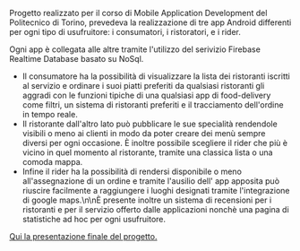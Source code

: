 Progetto realizzato per il corso di Mobile Application Development del Politecnico di Torino, prevedeva la realizzazione di tre app Android differenti per ogni tipo di usufruitore: i consumatori, i ristoratori, e i rider.

Ogni app è collegata alle altre tramite l'utilizzo del serivizio Firebase Realtime Database basato su NoSql.

- Il consumatore ha la possibilità di visualizzare la lista dei ristoranti iscritti al servizio e ordinare i suoi piatti preferiti da qualsiasi ristoranti gli aggradi con le funzioni tipiche di una qualsiasi app di food-delivery come filtri, un sistema di ristoranti preferiti e il tracciamento dell'ordine in tempo reale.
- Il ristorante dall'altro lato può pubblicare le sue specialità rendendole visibili o meno ai clienti in modo da poter creare dei menù sempre diversi per ogni occasione. È inoltre possibile scegliere il rider che più è vicino in quel momento al ristorante, tramite una classica lista o una comoda mappa.
- Infine il rider ha la possibilità di rendersi disponibile o meno all'assegnazione di un ordine e tramite l'ausilio dell' app apposita può riuscire facilmente a raggiungere i luoghi designati tramite l'integrazione di google maps.\n\nÈ presente inoltre un sistema di recensioni per i ristoranti e per il servizio offerto dalle applicazioni nonchè una pagina di statistiche ad hoc per ogni usufruitore.

[Qui la presentazione finale del progetto.](https://github.com/lore-lml/DamnEat/releases/download/latest/DAMnEat.pdf)
